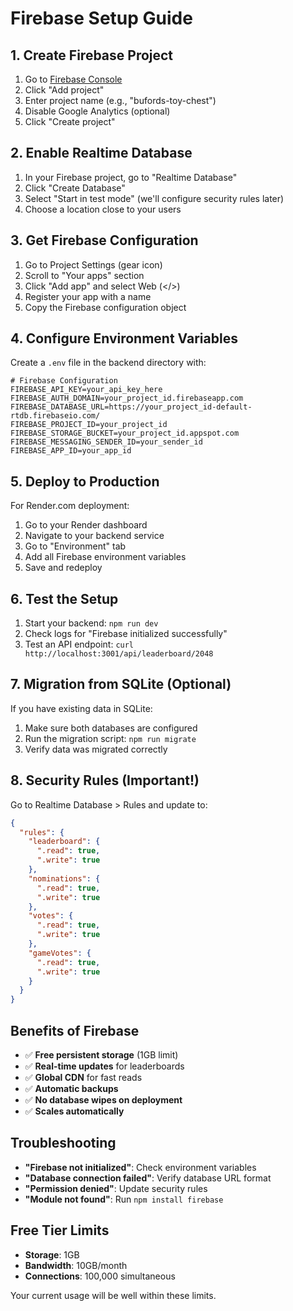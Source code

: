 # Firebase Setup Guide

## 1. Create Firebase Project

1. Go to [Firebase Console](https://console.firebase.google.com/)
2. Click "Add project"
3. Enter project name (e.g., "bufords-toy-chest")
4. Disable Google Analytics (optional)
5. Click "Create project"

## 2. Enable Realtime Database

1. In your Firebase project, go to "Realtime Database"
2. Click "Create Database"
3. Select "Start in test mode" (we'll configure security rules later)
4. Choose a location close to your users

## 3. Get Firebase Configuration

1. Go to Project Settings (gear icon)
2. Scroll to "Your apps" section
3. Click "Add app" and select Web (</>) 
4. Register your app with a name
5. Copy the Firebase configuration object

## 4. Configure Environment Variables

Create a `.env` file in the backend directory with:

```env
# Firebase Configuration
FIREBASE_API_KEY=your_api_key_here
FIREBASE_AUTH_DOMAIN=your_project_id.firebaseapp.com
FIREBASE_DATABASE_URL=https://your_project_id-default-rtdb.firebaseio.com/
FIREBASE_PROJECT_ID=your_project_id
FIREBASE_STORAGE_BUCKET=your_project_id.appspot.com
FIREBASE_MESSAGING_SENDER_ID=your_sender_id
FIREBASE_APP_ID=your_app_id
```

## 5. Deploy to Production

For Render.com deployment:

1. Go to your Render dashboard
2. Navigate to your backend service
3. Go to "Environment" tab
4. Add all Firebase environment variables
5. Save and redeploy

## 6. Test the Setup

1. Start your backend: `npm run dev`
2. Check logs for "Firebase initialized successfully"
3. Test an API endpoint: `curl http://localhost:3001/api/leaderboard/2048`

## 7. Migration from SQLite (Optional)

If you have existing data in SQLite:

1. Make sure both databases are configured
2. Run the migration script: `npm run migrate`
3. Verify data was migrated correctly

## 8. Security Rules (Important!)

Go to Realtime Database > Rules and update to:

```json
{
  "rules": {
    "leaderboard": {
      ".read": true,
      ".write": true
    },
    "nominations": {
      ".read": true,
      ".write": true
    },
    "votes": {
      ".read": true,
      ".write": true
    },
    "gameVotes": {
      ".read": true,
      ".write": true
    }
  }
}
```

## Benefits of Firebase

- ✅ **Free persistent storage** (1GB limit)
- ✅ **Real-time updates** for leaderboards
- ✅ **Global CDN** for fast reads
- ✅ **Automatic backups**
- ✅ **No database wipes on deployment**
- ✅ **Scales automatically**

## Troubleshooting

- **"Firebase not initialized"**: Check environment variables
- **"Database connection failed"**: Verify database URL format
- **"Permission denied"**: Update security rules
- **"Module not found"**: Run `npm install firebase`

## Free Tier Limits

- **Storage**: 1GB
- **Bandwidth**: 10GB/month
- **Connections**: 100,000 simultaneous

Your current usage will be well within these limits.